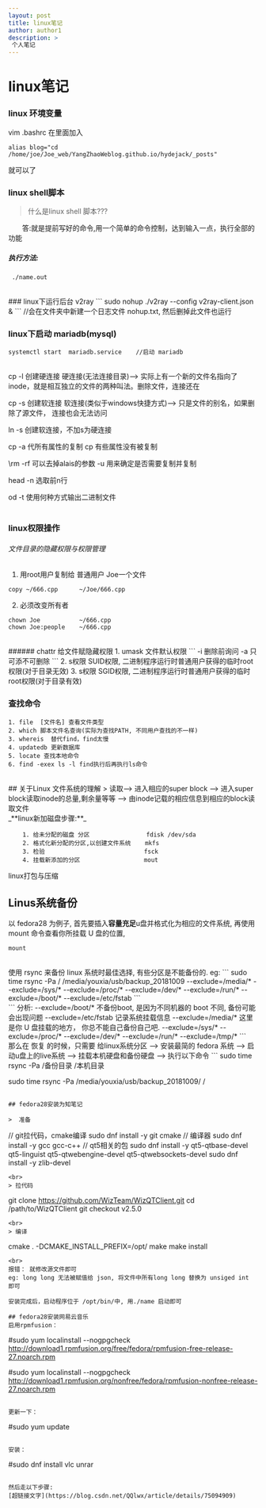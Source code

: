 ```yaml
--- 
layout: post
title: linux笔记
author: author1
description: >
 个人笔记
---
```

# linux笔记

### linux 环境变量
vim .bashrc 
在里面加入
```
alias blog="cd /home/joe/Joe_web/YangZhaoWeblog.github.io/hydejack/_posts"
```
就可以了

### linux shell脚本
> 什么是linux shell 脚本???

&emsp;&emsp;答:就是提前写好的命令,用一个简单的命令控制，达到输入一点，执行全部的功能
##### 执行方法: 
```
 ./name.out
```
<br>
### linux下运行后台 v2ray
```
sudo nohup ./v2ray --config v2ray-client.json &
```
//会在文件夹中新建一个日志文件 nohup.txt, 然后删掉此文件也运行

### linux下启动 mariadb(mysql)
```
systemctl start  mariadb.service    //启动 mariadb
```
<br>
cp -l 创建硬连接
			硬连接(无法连接目录)——> 实际上有一个新的文件名指向了inode，就是相互独立的文件的两种叫法。删除文件，连接还在
			
cp -s 创建软连接
			软连接(类似于windows快捷方式)——> 只是文件的别名，如果删除了源文件， 连接也会无法访问

ln -s 创建软连接，不加s为硬连接


cp -a  代所有属性的复制
cp     有些属性没有被复制

\rm -rf 可以去掉alais的参数
-u      用来确定是否需要复制并复制

head -n 选取前n行

od -t   使用何种方式输出二进制文件
<br>
<br>
### linux权限操作
###### 文件目录的隐藏权限与权限管理  
1. 用root用户复制给 普通用户 Joe一个文件
 ```
copy ~/666.cpp  	~/Joe/666.cpp 
 ``` 

2. 必须改变所有者
```
chown Joe           ~/666.cpp
chown Joe:people    ~/666.cpp
```
<br>
###### chattr 给文件赋隐藏权限 
1. umask 文件默认权限  
```
-i 删除前询问  -a 只可添不可删除
```
2. s权限  SUID权限, 二进制程序运行时普通用户获得的临时root权限(对于目录无效)
3. s权限  SGID权限, 二进制程序运行时普通用户获得的临时root权限(对于目录有效)

### 查找命令
```
1. file  [文件名] 查看文件类型
2. which 脚本文件名查询(实际为查找PATH, 不同用户查找的不一样)
3. whereis  替代find，find太慢
4. updatedb 更新数据库
5. locate 查找本地命令
6. find -exex ls -l find执行后再执行ls命令
```  
<br>
## 关于Linux 文件系统的理解
> 读取——> 进入相应的super block ——> 进入super block读取inode的总量,剩余量等等 ——> 由inode记载的相应信息到相应的block读取文件

<br>
_**linux新加磁盘步骤:**_

		1. 给未分配的磁盘 分区                fdisk /dev/sda
		2. 格式化新分配的分区,以创建文件系统    mkfs
		3. 检验                            fsck
		4. 挂载新添加的分区                  mout

linux打包与压缩


## Linus系统备份
以 fedora28 为例子, 首先要插入**容量充足**u盘并格式化为相应的文件系统, 再使用 mount 命令查看你所挂载 U 盘的位置, 
```
mount
```
<br>
使用 rsync 来备份 linux 系统时最佳选择, 有些分区是不能备份的.
eg:
```
sudo time rsync -Pa / /media/youxia/usb/backup_20181009 --exclude=/media/* --exclude=/sys/* --exclude=/proc/* --exclude=/dev/* --exclude=/run/* --exclude=/boot/*  --exclude=/etc/fstab
```
<br>
```
 分析: --exclude=/boot/*     不备份boot, 是因为不同机器的 boot 不同, 备份可能会出现问题
	  --exclude=/etc/fstab   记录系统挂载信息
	  --exclude=/media/*     这里是你 U 盘挂载的地方， 你总不能自己备份自己吧.
	  --exclude=/sys/*
	  --exclude=/proc/* 
	  --exclude=/dev/*
	  --exclude=/run/*
	  --exclude=/tmp/*
```



<br>
那么在 恢复 的时候，只需要 给linux系统分区 ——> 安装最简的 fedora 系统 ——> 启动u盘上的live系统 ——> 挂载本机硬盘和备份硬盘 ——> 执行以下命令
```
sudo time rsync -Pa /备份目录 /本机目录

sudo time rsync -Pa /media/youxia/usb/backup_20181009/ /
```

## fedora28安装为知笔记

>  准备
```
// git拉代码，cmake编译
sudo dnf install -y git cmake
// 编译器
sudo dnf install -y gcc gcc-c++
// qt5相关的包
sudo dnf install -y qt5-qtbase-devel qt5-linguist qt5-qtwebengine-devel qt5-qtwebsockets-devel
sudo dnf install -y zlib-devel
```
<br>
> 拉代码
```
git clone https://github.com/WizTeam/WizQTClient.git
cd /path/to/WizQTClient
git checkout v2.5.0
```
<br>
> 编译
```
cmake . -DCMAKE_INSTALL_PREFIX=/opt/
make 
make install
```
<br>
报错： 就修改源文件即可    
eg: long long 无法被赋值给 json, 将文件中所有long long 替换为 unsiged int 即可

安装完成后，启动程序位于 /opt/bin/中, 用./name 启动即可 

## fedora28安装网易云音乐
启用rpmfusion：
```
#sudo yum localinstall --nogpgcheck http://download1.rpmfusion.org/free/fedora/rpmfusion-free-release-27.noarch.rpm

#sudo yum localinstall --nogpgcheck http://download1.rpmfusion.org/nonfree/fedora/rpmfusion-nonfree-release-27.noarch.rpm
```

更新一下：
```
#sudo yum update
```

安装：
```
#sudo dnf install vlc unrar
```

然后走以下步骤:
[超链接文字](https://blog.csdn.net/QQlwx/article/details/75094909)







